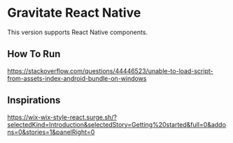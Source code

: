 # Gravitate React Native
This version supports React Native components. 

## How To Run

https://stackoverflow.com/questions/44446523/unable-to-load-script-from-assets-index-android-bundle-on-windows


## Inspirations
https://wix-wix-style-react.surge.sh/?selectedKind=Introduction&selectedStory=Getting%20started&full=0&addons=0&stories=1&panelRight=0